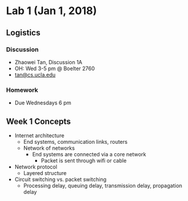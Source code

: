# Lab 1 (Jan 1, 2018)
## Logistics
### Discussion
* Zhaowei Tan, Discussion 1A
* OH: Wed 3-5 pm @ Boelter 2760
* tan@cs.ucla.edu
### Homework
* Due Wednesdays 6 pm
## Week 1 Concepts
* Internet architecture
  * End systems, communication links, routers
  * Network of networks
    * End systems are connected via a core network
      * Packet is sent through wifi or cable
* Network protocol
  * Layered structure
* Circuit switching vs. packet switching
  * Processing delay, queuing delay, transmission delay, propagation delay
